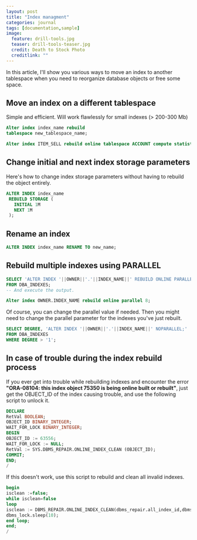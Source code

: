 ```yaml
---
layout: post
title: "Index managment"
categories: journal
tags: [documentation,sample]
image:
  feature: drill-tools.jpg
  teaser: drill-tools-teaser.jpg
  credit: Death to Stock Photo
  creditlink: ""
---
```

In this article, I'll show you various ways to move an index to another tablespace when you need to reorganize database objects or free some space.

## Move an index on a different tablespace

Simple and efficient. Will work flawlessly for small indexes (> 200-300 Mb)

``` SQL
Alter index index_name rebuild
tablespace new_tablespace_name;

Alter index ITEM_SELL rebuild online tablespace ACCOUNT compute statistics;

```

## Change initial and next index storage parameters

Here's how to change index storage parameters without having to rebuild the object entirely.

``` SQL
ALTER INDEX index_name
 REBUILD STORAGE (
   INITIAL 1M
   NEXT 1M
 );
```

## Rename an index

``` SQL
ALTER INDEX index_name RENAME TO new_name;
```

## Rebuild multiple indexes using PARALLEL

``` SQL
SELECT 'ALTER INDEX '||OWNER||'.'||INDEX_NAME||' REBUILD ONLINE PARALLEL 8;'
FROM DBA_INDEXES;
-- And execute the output.

Alter index OWNER.INDEX_NAME rebuild online parallel 8;
```

Of course, you can change the parallel value if needed.
Then you might need to change the parallel parameter for the indexes you've just rebuilt.

``` SQL
SELECT DEGREE, 'ALTER INDEX '||OWNER||'.'||INDEX_NAME||' NOPARALLEL;'
FROM DBA_INDEXES
WHERE DEGREE > '1';
```

## In case of trouble during the index rebuild process

If you ever get into trouble while rebuilding indexes and encounter the error **"ORA-08104: this index object 75350 is being online built or rebuilt"**, just get the OBJECT_ID of the index causing trouble, and use the following script to unlock it.

``` SQL
DECLARE
RetVal BOOLEAN;
OBJECT_ID BINARY_INTEGER;
WAIT_FOR_LOCK BINARY_INTEGER;
BEGIN
OBJECT_ID := 63556;
WAIT_FOR_LOCK := NULL;
RetVal := SYS.DBMS_REPAIR.ONLINE_INDEX_CLEAN (OBJECT_ID);
COMMIT;
END;
/
```

If this doesn't work, use this script to rebuild and clean all invalid indexes.

``` SQL
begin
isclean :=false;
while isclean=false
loop
isclean := DBMS_REPAIR.ONLINE_INDEX_CLEAN(dbms_repair.all_index_id,dbms_repair.lock_wait);
dbms_lock.sleep(10);
end loop;
end;
/
```
